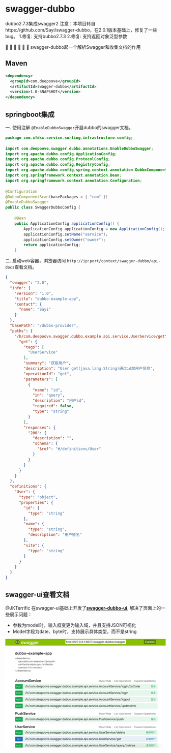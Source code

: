# swagger-dubbo
dubbo2.7.3集成swagger2
注意：本项目转自https://github.com/Sayi/swagger-dubbo，在2.0.1版本基础上，修复了一些bug。
1.修复: 支持bubbo2.7.3
2.修复: 支持返回对象泛型参数


:balloon: :balloon: :balloon:  🌱 🌱 🌱 
swagger-dubbo起一个解析Swagger和收集文档的作用


## Maven
```xml
<dependency>
  <groupId>com.deepoove</groupId>
  <artifactId>swagger-dubbo</artifactId>
  <version>1.0-SNAPSHOT</version>
</dependency>
```

## springboot集成

一. 使用注解 `@EnableDubboSwagger`开启dubbo的swagger文档。
```java
package com.xfdsx.service.sorting.infrastructure.config;

import com.deepoove.swagger.dubbo.annotations.EnableDubboSwagger;
import org.apache.dubbo.config.ApplicationConfig;
import org.apache.dubbo.config.ProtocolConfig;
import org.apache.dubbo.config.RegistryConfig;
import org.apache.dubbo.config.spring.context.annotation.DubboComponentScan;
import org.springframework.context.annotation.Bean;
import org.springframework.context.annotation.Configuration;

@Configuration
@DubboComponentScan(basePackages = { "com" })
@EnableDubboSwagger
public class SwaggerDubboConfig {

    @Bean
    public ApplicationConfig applicationConfig() {
        ApplicationConfig applicationConfig = new ApplicationConfig();
        applicationConfig.setName("service");
        applicationConfig.setOwner("owner");
        return applicationConfig;
    }
```

二. 启动web容器，浏览器访问 `http://ip:port/context/swagger-dubbo/api-docs`查看文档。
```json
{
  "swagger": "2.0",
  "info": {
    "version": "1.0",
    "title": "dubbo-example-app",
    "contact": {
      "name": "Sayi"
    }
  },
  "basePath": "/dubbo-provider",
  "paths": {
    "/h/com.deepoove.swagger.dubbo.example.api.service.UserService/get": {
      "get": {
        "tags": [
          "UserService"
        ],
        "summary": "获取用户",
        "description": "User get(java.lang.String)通过id取用户信息",
        "operationId": "get",
        "parameters": [
          {
            "name": "id",
            "in": "query",
            "description": "用户id",
            "required": false,
            "type": "string"
          }
        ],
        "responses": {
          "200": {
            "description": "",
            "schema": {
              "$ref": "#/definitions/User"
            }
          }
        }
      }
    }
  },
  "definitions": {
    "User": {
      "type": "object",
      "properties": {
        "id": {
          "type": "string"
        },
        "name": {
          "type": "string",
          "description": "用户姓名"
        },
        "site": {
          "type": "string"
        }
      }
    }
  }
}
```


## swagger-ui查看文档

@JKTerrific 在swagger-ui基础上开发了[**swagger-dubbo-ui**](https://github.com/JKTerrific/swagger-dubbo-ui), 解决了页面上的一些展示问题：
* 参数为model时，输入框变更为输入域，并且支持JSON可视化
* Model字段为date、byte时，支持展示具体类型，而不是string

![](swagger-dubbo-example/swagger_ui.png)
